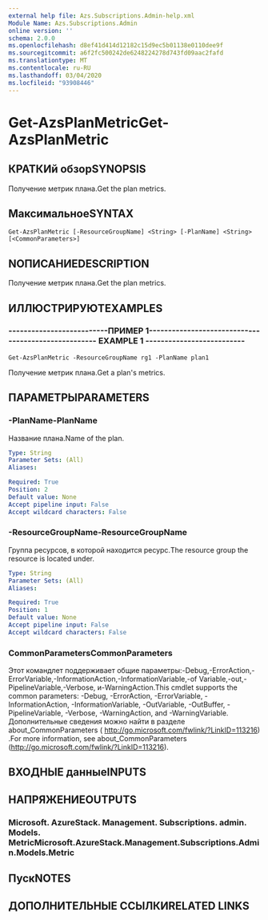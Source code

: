 ```yaml
---
external help file: Azs.Subscriptions.Admin-help.xml
Module Name: Azs.Subscriptions.Admin
online version: ''
schema: 2.0.0
ms.openlocfilehash: d8ef41d414d12182c15d9ec5b01138e0110dee9f
ms.sourcegitcommit: a6f2fc500242de6248224278d743fd09aac2fafd
ms.translationtype: MT
ms.contentlocale: ru-RU
ms.lasthandoff: 03/04/2020
ms.locfileid: "93908446"
---
```

# <span data-ttu-id="7a0ca-101">Get-AzsPlanMetric</span><span class="sxs-lookup"><span data-stu-id="7a0ca-101">Get-AzsPlanMetric</span></span>

## <span data-ttu-id="7a0ca-102">КРАТКИй обзор</span><span class="sxs-lookup"><span data-stu-id="7a0ca-102">SYNOPSIS</span></span>
<span data-ttu-id="7a0ca-103">Получение метрик плана.</span><span class="sxs-lookup"><span data-stu-id="7a0ca-103">Get the plan metrics.</span></span>

## <span data-ttu-id="7a0ca-104">Максимальное</span><span class="sxs-lookup"><span data-stu-id="7a0ca-104">SYNTAX</span></span>

```
Get-AzsPlanMetric [-ResourceGroupName] <String> [-PlanName] <String> [<CommonParameters>]
```

## <span data-ttu-id="7a0ca-105">NОПИСАНИЕ</span><span class="sxs-lookup"><span data-stu-id="7a0ca-105">DESCRIPTION</span></span>
<span data-ttu-id="7a0ca-106">Получение метрик плана.</span><span class="sxs-lookup"><span data-stu-id="7a0ca-106">Get the plan metrics.</span></span>

## <span data-ttu-id="7a0ca-107">ИЛЛЮСТРИРУЮТ</span><span class="sxs-lookup"><span data-stu-id="7a0ca-107">EXAMPLES</span></span>

### <span data-ttu-id="7a0ca-108">--------------------------ПРИМЕР 1--------------------------</span><span class="sxs-lookup"><span data-stu-id="7a0ca-108">-------------------------- EXAMPLE 1 --------------------------</span></span>
```
Get-AzsPlanMetric -ResourceGroupName rg1 -PlanName plan1
```

<span data-ttu-id="7a0ca-109">Получение метрик плана.</span><span class="sxs-lookup"><span data-stu-id="7a0ca-109">Get a plan's metrics.</span></span>

## <span data-ttu-id="7a0ca-110">ПАРАМЕТРЫ</span><span class="sxs-lookup"><span data-stu-id="7a0ca-110">PARAMETERS</span></span>

### <span data-ttu-id="7a0ca-111">-PlanName</span><span class="sxs-lookup"><span data-stu-id="7a0ca-111">-PlanName</span></span>
<span data-ttu-id="7a0ca-112">Название плана.</span><span class="sxs-lookup"><span data-stu-id="7a0ca-112">Name of the plan.</span></span>

```yaml
Type: String
Parameter Sets: (All)
Aliases: 

Required: True
Position: 2
Default value: None
Accept pipeline input: False
Accept wildcard characters: False
```

### <span data-ttu-id="7a0ca-113">-ResourceGroupName</span><span class="sxs-lookup"><span data-stu-id="7a0ca-113">-ResourceGroupName</span></span>
<span data-ttu-id="7a0ca-114">Группа ресурсов, в которой находится ресурс.</span><span class="sxs-lookup"><span data-stu-id="7a0ca-114">The resource group the resource is located under.</span></span>

```yaml
Type: String
Parameter Sets: (All)
Aliases: 

Required: True
Position: 1
Default value: None
Accept pipeline input: False
Accept wildcard characters: False
```

### <span data-ttu-id="7a0ca-115">CommonParameters</span><span class="sxs-lookup"><span data-stu-id="7a0ca-115">CommonParameters</span></span>
<span data-ttu-id="7a0ca-116">Этот командлет поддерживает общие параметры:-Debug,-ErrorAction,-ErrorVariable,-InformationAction,-InformationVariable,-of Variable,-out,-PipelineVariable,-Verbose, и-WarningAction.</span><span class="sxs-lookup"><span data-stu-id="7a0ca-116">This cmdlet supports the common parameters: -Debug, -ErrorAction, -ErrorVariable, -InformationAction, -InformationVariable, -OutVariable, -OutBuffer, -PipelineVariable, -Verbose, -WarningAction, and -WarningVariable.</span></span> <span data-ttu-id="7a0ca-117">Дополнительные сведения можно найти в разделе about_CommonParameters ( http://go.microsoft.com/fwlink/?LinkID=113216) .</span><span class="sxs-lookup"><span data-stu-id="7a0ca-117">For more information, see about_CommonParameters (http://go.microsoft.com/fwlink/?LinkID=113216).</span></span>

## <span data-ttu-id="7a0ca-118">ВХОДНЫЕ данные</span><span class="sxs-lookup"><span data-stu-id="7a0ca-118">INPUTS</span></span>

## <span data-ttu-id="7a0ca-119">НАПРЯЖЕНИЕ</span><span class="sxs-lookup"><span data-stu-id="7a0ca-119">OUTPUTS</span></span>

### <span data-ttu-id="7a0ca-120">Microsoft. AzureStack. Management. Subscriptions. admin. Models. Metric</span><span class="sxs-lookup"><span data-stu-id="7a0ca-120">Microsoft.AzureStack.Management.Subscriptions.Admin.Models.Metric</span></span>

## <span data-ttu-id="7a0ca-121">Пуск</span><span class="sxs-lookup"><span data-stu-id="7a0ca-121">NOTES</span></span>

## <span data-ttu-id="7a0ca-122">ДОПОЛНИТЕЛЬНЫЕ ССЫЛКИ</span><span class="sxs-lookup"><span data-stu-id="7a0ca-122">RELATED LINKS</span></span>

